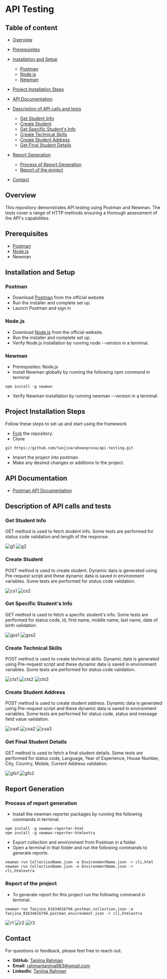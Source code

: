 
# API Testing


## Table of content
- [Overview](#overview)
- [Prerequisites](#prerequisites)
- [Installation and Setup](#installation-and-setup)
    - [Postman](#postman)
    - [Node.js](#node.js)
    - [Newman](#newman)
- [Project Installation Steps](#project-installation-steps)
- [API Documentation](#api-documentation)
- [Description of API calls and tests](#description-of-api-calls-and-tests)
    - [Get Student Info](#get-student-info)
    - [Create Student](#get-booking-info)
    - [Get Specific Student's Info](#get-specific-student's-info)
    - [Create Technical Skills](#create-technical-skills)
    - [Create Student Address](#create-student-address)
    - [Get Final Student Details](#get-final-student-details)
    
- [Report Generation](#report-generation)
    - [Process of Report Generation](#process-of-report-generation)
    - [Report of the project](#report-of-the-project)
- [Contact](#contact)

## Overview
This repository demonstrates API testing using Postman and Newman. The tests cover a range of HTTP methods ensuring a thorough assessment of the API's capabilities.



## Prerequisites
- [Postman](https://www.postman.com/downloads/)
- [Node.js](https://nodejs.org/en/download/package-manager)
- Newman


## Installation and Setup
### Postman
- Download [Postman](https://www.postman.com/downloads/) from the official website
- Run the installer and complete set up.
- Launch Postman and sign in
### Node.js
- Download [Node.js](https://nodejs.org/en/download/package-manager) from the official website.
- Run the installer and complete set up.
- Verify Node.js installation by running node --version in a terminal.
### Newman
- Prerequisites: Node.js
- Install Newman globally by running the following npm command in terminal
```
npm install -g newman

```
- Verify Newman installation by running newman --version in a terminal.

## Project Installation Steps
Follow these steps to set up and start using the framework

- [Fork](https://github.com/tanjinarahmanprova/api-testing.git) the repository.
- Clone
```
git https://github.com/tanjinarahmanprova/api-testing.git
```
- Import the project into postman.
- Make any desired changes or additions to the project.

## API Documentation
- [Postman API Documentation](https://documenter.getpostman.com/view/32325704/2sA3e1BqSV)

## Description of API calls and tests
### Get Student Info
GET method is used to fetch student info.  Some tests are performed for status code validation and length of the response.

![g1](https://github.com/user-attachments/assets/0ad433a2-2979-437c-b1ba-9de6645f8640)
![g2](https://github.com/user-attachments/assets/3db14dff-82d1-4386-bb0a-8cef799a198c)
### Create Student
POST method is used to create student. Dynamic data is generated using Pre-request script and these dynamic data is saved in environment variables. Some tests are performed for status code validation.

![cs1](https://github.com/user-attachments/assets/6dd4e885-3d3d-43f4-9f4e-a56fbc4e5851)
![cs2](https://github.com/user-attachments/assets/088a99c0-6deb-4daa-8894-d2aae493269d)

### Get Specific Student's Info
GET method is used to fetch a specific student's info.  Some tests are performed for status code, id, first name, middle name, last name, date of birth validation.

![gss1](https://github.com/user-attachments/assets/90967463-f382-4fb7-a432-3060946b6576)
![gss2](https://github.com/user-attachments/assets/e4e1906f-c251-45ae-888b-94f02c474fbd)

### Create Technical Skills
POST method is used to create technical skills. Dynamic data is generated using Pre-request script and these dynamic data is saved in environment variables. Some tests are performed for status code validation.

![cts1](https://github.com/user-attachments/assets/147b9fc4-f269-4bd4-abc3-078bd447fb61)
![cts2](https://github.com/user-attachments/assets/1dd0bf9d-4be8-411d-bde1-b9333ae4af50)
![cts3](https://github.com/user-attachments/assets/d072edd7-5b82-4218-a598-224fbdc10ccd)
### Create Student Address
POST method is used to create student address. Dynamic data is generated using Pre-request script and these dynamic data is saved in environment variables. Some tests are performed for status code, status and message field value validation.

![csa1](https://github.com/user-attachments/assets/91c29ff9-0742-49ec-b23b-e6bb4a28af5f)
![csa2](https://github.com/user-attachments/assets/54413d76-5971-4488-97c9-3f75d53cb19d)
![csa3](https://github.com/user-attachments/assets/3bb1a4c6-8fce-425d-bdb4-c89c46ba5c4d)

### Get Final Student Details
GET method is used to fetch a final student details.  Some tests are performed for status code, Language, Year of Experience, House Number, City, Country, Mobile, Current Address validation.

![gfs1](https://github.com/user-attachments/assets/456d07db-e30e-42d5-834d-b26e8c90c5be)
![gfs2](https://github.com/user-attachments/assets/725560ec-46e8-471f-bc62-1820f7803ef4)
## Report Generation
### Process of report generation
- Install the newman reporter packages by running the following commands in terminal.
```
npm install -g newman-reporter-html
npm install -g newman-reporter-htmlextra

```
- Export collection and environment from Postman in a folder.
- Open a terminal in that folder and run the following commands to generate reports.

```
newman run CollectionName.json -e EnvironmentName.json -r cli,html
newman run CollectionName.json -e EnvironmentName.json -r cli,htmlextra

```

### Report of the project
- To generate report for this project run the following command in terminal.
```
newman run Tanjina_01634816794.postman_collection.json -e Tanjina_01634816794.postman_environment.json -r cli,htmlextra
```
![r1](https://github.com/user-attachments/assets/21fb8ffb-0262-4e7b-8f9d-af95e435169c)
![r2](https://github.com/user-attachments/assets/65c9efe8-7f2c-4c9c-abce-8a6451415624)
![r3](https://github.com/user-attachments/assets/4065e9be-248f-4395-9be2-344c37e87cf9)

## Contact
For questions or feedback, please feel free to reach out:
- **GitHub**: [Tanjina Rahman](https://github.com/tanjinarahmanprova)
- **Email**: [rahmantanjina983@gmail.com](mailto:rahmantanjina983@gmail.com)
- **LinkedIn**: [Tanjina Rahman](https://www.linkedin.com/in/tanjina-rahman-a53662191/)


